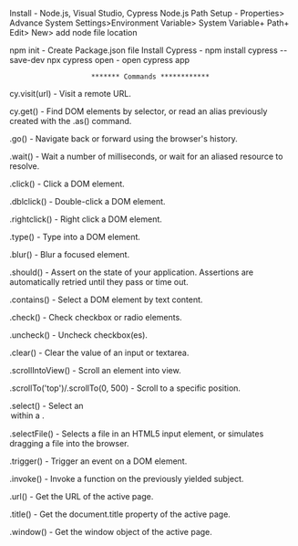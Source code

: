 Install              - Node.js, Visual Studio, Cypress
Node.js Path Setup   - Properties> Advance System Settings>Environment Variable> System Variable+ Path+ Edit> New> add node file location


npm init             - Create Package.json file
Install Cypress      - npm install cypress --save-dev
npx cypress open     - open cypress app



                        ******* Commands ************

cy.visit(url)       - Visit a remote URL.

cy.get()            - Find DOM elements by selector, or read an alias previously created with the .as() command.

.go()	            - Navigate back or forward using the browser's history.

.wait()         	- Wait a number of milliseconds, or wait for an aliased resource to resolve. 

.click()	        - Click a DOM element.

.dblclick()	        - Double-click a DOM element.

.rightclick()	    - Right click a DOM element.

.type()	            - Type into a DOM element.

.blur()             - Blur a focused element. 

.should()	        - Assert on the state of your application. Assertions are automatically retried until they pass or time out.

.contains()     	- Select a DOM element by text content.

.check()	        - Check checkbox or radio elements.

.uncheck()	        - Uncheck checkbox(es).

.clear()	        - Clear the value of an input or textarea.

.scrollIntoView()	- Scroll an element into view.

.scrollTo('top')/.scrollTo(0, 500)	    - Scroll to a specific position.

.select()	        - Select an <option> within a <select>.

.selectFile()	    - Selects a file in an HTML5 input element, or simulates dragging a file into the browser.

.trigger()	        - Trigger an event on a DOM element.

.invoke()	        - Invoke a function on the previously yielded subject.

.url()	            - Get the URL of the active page.

.title()	        - Get the document.title property of the active page.

.window()	        - Get the window object of the active page.

















